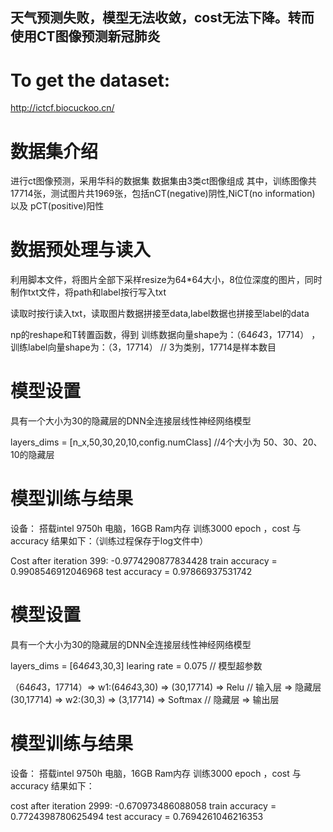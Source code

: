 ## 天气预测失败，模型无法收敛，cost无法下降。转而使用CT图像预测新冠肺炎

# To get the dataset:
http://ictcf.biocuckoo.cn/

# 数据集介绍
进行ct图像预测，采用华科的数据集
数据集由3类ct图像组成
其中，训练图像共17714张，测试图片共1969张，包括nCT(negative)阴性,NiCT(no information) 以及 pCT(positive)阳性

# 数据预处理与读入
利用脚本文件，将图片全部下采样resize为64*64大小，8位位深度的图片，同时制作txt文件，将path和label按行写入txt

读取时按行读入txt，读取图片数据拼接至data,label数据也拼接至label的data

np的reshape和T转置函数，得到
训练数据向量shape为：（64*64*3，17714） ，训练label向量shape为：（3，17714） // 3为类别，17714是样本数目

 # 模型设置
具有一个大小为30的隐藏层的DNN全连接层线性神经网络模型

layers_dims = [n_x,50,30,20,10,config.numClass]  //4个大小为 50、30、20、10的隐藏层

 # 模型训练与结果
 设备： 搭载intel 9750h 电脑，16GB Ram内存
 训练3000 epoch ，cost 与 accuracy 结果如下：（训练过程保存于log文件中）

Cost after iteration 399: -0.9774290877834428
train accuracy = 0.9908546912046968
test accuracy = 0.97866937531742

# 模型设置
具有一个大小为30的隐藏层的DNN全连接层线性神经网络模型

layers_dims = [64*64*3,30,3] 
learing rate = 0.075           // 模型超参数

（64*64*3，17714）=>   w1:(64*64*3,30) => (30,17714) => Relu   // 输入层 => 隐藏层
 (30,17714) => w2:(30,3) => (3,17714) => Softmax               // 隐藏层 => 输出层

 # 模型训练与结果
 设备： 搭载intel 9750h 电脑，16GB Ram内存
 训练3000 epoch ，cost 与 accuracy 结果如下：

 cost after iteration 2999: -0.670973486088058
 train accuracy = 0.7724398780625494
 test  accuracy = 0.7694261046216353
